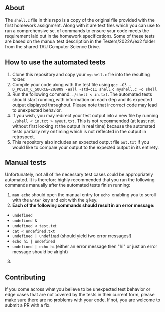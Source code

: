 ## About
The ```shell.c``` file in this repo is a copy of the original file provided with the first homework assignment. Along with it are text files which you can use to run a comprehensive set of commands to ensure your code meets the requirement laid out in the homework specifications. Some of these tests are based on the manual test description in the Testers/2022A/ex2 folder from the shared TAU Computer Science Drive.
## How to use the automated tests
1. Clone this repository and copy your ```myshell.c``` file into the resulting folder.
2. Compile your code along with the test file using ```gcc -O3 -D_POSIX_C_SOURCE=200809 -Wall -std=c11 shell.c myshell.c -o shell```
3. Run the following command: ```./shell < in.txt```. The automated tests should start running, with information on each step and its expected output displayed throughout. Please note that incorrect code may lead to unexpected behavior. 
4. If you wish, you may redirect your test output into a new file by running ```./shell < in.txt > myout.txt```. This is not recommended (at least not without first looking at the output in real time) because the automated tests partially rely on timing which is not reflected in the output in retrospect.
5. This repository also includes an expected output file ```out.txt``` if you would like to compare your output to the expected output in its entirety.
## Manual tests
Unfortunately, not all of the necessary test cases could be appropriately automated. It is therefore highly recommended that you run the following commands manually after the automated tests finish running:
1. ```man echo``` should open the manual entry for ```echo```, enabling you to scroll with the ```Enter``` key and exit with the ```q``` key.
2. **Each of the following commands should result in an error message:**
* ```undefined```
* ```undefined &```
* ```undefined < test.txt```
* ```cat < undefined.txt```
* ```undefined | undefined``` (should yield two error messages!)
* ```echo hi | undefined```
* ```undefined | echo hi``` (either an error message then "hi" or just an error message should be alright)
3. 
## Contributing
If you come across what you believe to be unexpected test behavior or edge cases that are not covered by the tests in their current form, please make sure there are no problems with your code. If not, you are welcome to submit a PR with a fix.
